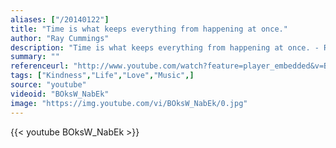 ```yaml
---
aliases: ["/20140122"]
title: "Time is what keeps everything from happening at once."
author: "Ray Cummings"
description: "Time is what keeps everything from happening at once. - Ray Cummings quotes from GetInspired365.com"
summary: ""
referenceurl: "http://www.youtube.com/watch?feature=player_embedded&v=BOksW_NabEk#at=129"
tags: ["Kindness","Life","Love","Music",]
source: "youtube"
videoid: "BOksW_NabEk"
image: "https://img.youtube.com/vi/BOksW_NabEk/0.jpg"
---
```


{{< youtube BOksW_NabEk >}}
